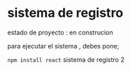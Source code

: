 <h1> sistema de registro </h1>

estado de proyecto : en construcion 


para ejecutar el sistema , debes pone;

````npm install react````
sistema de registro 2 
